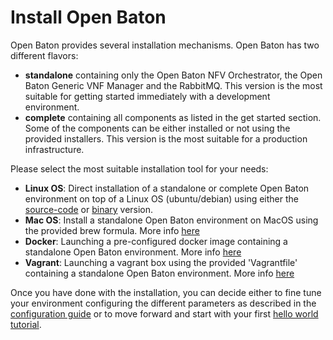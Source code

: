 # Install Open Baton 

Open Baton provides several installation mechanisms. Open Baton has two different flavors: 

* **standalone** containing only the Open Baton NFV Orchestrator, the Open Baton Generic VNF Manager and the RabbitMQ. This version is the most suitable for getting started immediately with a development environment. 
* **complete** containing all components as listed in the get started section. Some of the components can be either installed or not using the provided installers. This version is the most suitable for a production infrastructure. 

Please select the most suitable installation tool for your needs: 

* **Linux OS**: Direct installation of a standalone or complete Open Baton environment on top of a Linux OS (ubuntu/debian) using either the [source-code][nfvo-installation-src] or [binary][nfvo-installation-deb] version. 
* **Mac OS**: Install a standalone Open Baton environment on MacOS using the provided brew formula. More info [here][macos]
* **Docker**: Launching a pre-configured docker image containing a standalone Open Baton environment. More info [here][docker]
* **Vagrant**: Launching a vagrant box using the provided 'Vagrantfile' containing a standalone Open Baton environment. More info [here][vagrant]

Once you have done with the installation, you can decide either to fine tune your environment configuring the different parameters as described in the [configuration guide][nfvo-configuration] or to move forward and start with your first [hello world tutorial][dummy-NSR].


[spring]:https://spring.io
[localhost:8080]:http://localhost:8080/
[dummy-NSR]:dummy-NSR.md
[docker]: nfvo-installation-docker.md
[macos]: nfvo-installation-mac.md
[nfvo-configuration]: nfvo-configuration.md
[nfvo-installation-deb]: nfvo-installation-deb.md
[nfvo-installation-src]: nfvo-installation-src.md
[use-openbaton]:use.md
[reference-to-rabbit-site]:https://www.rabbitmq.com/
[vagrant]: nfvo-installation-vagrant.md
[zabbix-server-configuration]:zabbix-server-configuration.md

<!---
Script for open external links in a new tab
-->
<script type="text/javascript" charset="utf-8">
      // Creating custom :external selector
      $.expr[':'].external = function(obj){
          return !obj.href.match(/^mailto\:/)
                  && (obj.hostname != location.hostname);
      };
      $(function(){
        $('a:external').addClass('external');
        $(".external").attr('target','_blank');
      })
</script>
